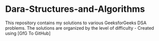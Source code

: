# Dara-Structures-and-Algorithms
This repository contains my solutions to various GeeksforGeeks DSA problems. The solutions are organized by the level of difficulty - Created using [GfG To GitHub]
